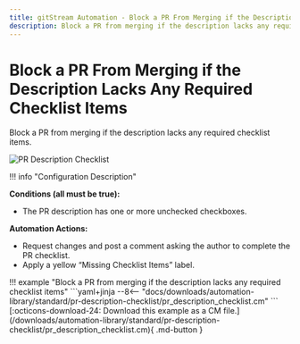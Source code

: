 ```yaml
---
title: gitStream Automation - Block a PR From Merging if the Description Lacks Any Required Checklist Items.
description: Block a PR from merging if the description lacks any required checklist items.
---
```

# Block a PR From Merging if the Description Lacks Any Required Checklist Items
<!-- --8<-- [start:example]-->
Block a PR from merging if the description lacks any required checklist items.

![PR Description Checklist](/automations/standard/pr-description-checklist/pr-description-checklist.png)

!!! info "Configuration Description"

**Conditions (all must be true):**

* The PR description has one or more unchecked checkboxes.

**Automation Actions:**

* Request changes and post a comment asking the author to complete the PR checklist.
* Apply a yellow “Missing Checklist Items” label.


<div class="automationExample" markdown="1">
!!! example "Block a PR from merging if the description lacks any required checklist items"
    ```yaml+jinja
    --8<-- "docs/downloads/automation-library/standard/pr-description-checklist/pr_description_checklist.cm"
    ```
    <div class="result" markdown>
      <span>
      [:octicons-download-24: Download this example as a CM file.](/downloads/automation-library/standard/pr-description-checklist/pr_description_checklist.cm){ .md-button }
      </span>
    </div>
<!-- --8<-- [end:example]-->

